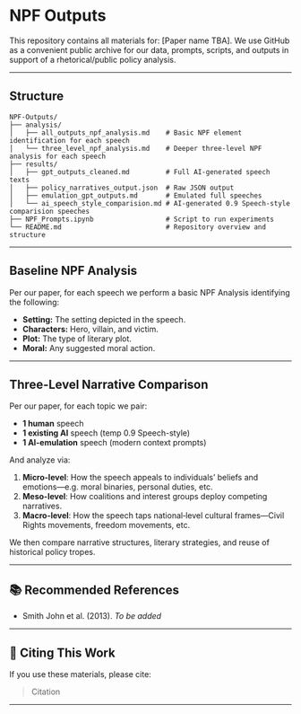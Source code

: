 # NPF Outputs

This repository contains all materials for: [Paper name TBA].
We use GitHub as a convenient public archive for our data, prompts, scripts, and outputs in support of a rhetorical/public policy analysis.

---

## Structure

```
NPF-Outputs/
├── analysis/
│   ├── all_outputs_npf_analysis.md    # Basic NPF element identification for each speech
│   └── three_level_npf_analysis.md    # Deeper three-level NPF analysis for each speech
├── results/
│   ├── gpt_outputs_cleaned.md         # Full AI-generated speech texts
│   ├── policy_narratives_output.json  # Raw JSON output
│   ├── emulation_gpt_outputs.md       # Emulated full speeches
│   └── ai_speech_style_comparision.md # AI-generated 0.9 Speech-style comparision speeches
├── NPF_Prompts.ipynb                  # Script to run experiments
└── README.md                          # Repository overview and structure
```

---

## Baseline NPF Analysis

Per our paper, for each speech we perform a basic NPF Analysis identifying the following:

- **Setting:** The setting depicted in the speech.  
- **Characters:** Hero, villain, and victim.  
- **Plot:** The type of literary plot.
- **Moral:** Any suggested moral action.
---

## Three-Level Narrative Comparison

Per our paper, for each topic we pair:

- **1 human** speech  
- **1 existing AI** speech (temp 0.9 Speech-style)  
- **1 AI-emulation** speech (modern context prompts)

And analyze via:

1. **Micro-level**: How the speech appeals to individuals’ beliefs and emotions—e.g. moral binaries, personal duties, etc.
2. **Meso-level**: How coalitions and interest groups deploy competing narratives.
3. **Macro-level**: How the speech taps national‐level cultural frames—Civil Rights movements, freedom movements, etc.

We then compare narrative structures, literary strategies, and reuse of historical policy tropes.

---

## 📚 Recommended References

- Smith John et al. (2013). *To be added*  

---

## 🤝 Citing This Work

If you use these materials, please cite:

> Citation

---
